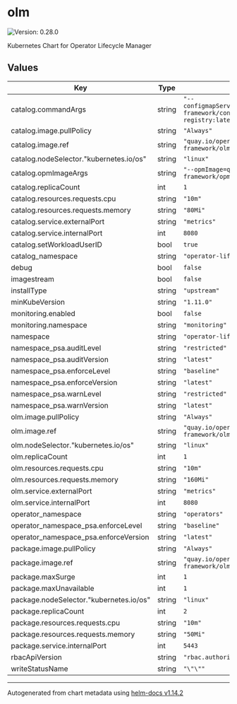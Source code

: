 # olm

![Version: 0.28.0](https://img.shields.io/badge/Version-0.28.0-informational?style=flat-square)

Kubernetes Chart for Operator Lifecycle Manager

## Values

| Key | Type | Default | Description |
|-----|------|---------|-------------|
| catalog.commandArgs | string | `"--configmapServerImage=quay.io/operator-framework/configmap-operator-registry:latest"` |  |
| catalog.image.pullPolicy | string | `"Always"` |  |
| catalog.image.ref | string | `"quay.io/operator-framework/olm:v0.29.0"` |  |
| catalog.nodeSelector."kubernetes.io/os" | string | `"linux"` |  |
| catalog.opmImageArgs | string | `"--opmImage=quay.io/operator-framework/opm:latest"` |  |
| catalog.replicaCount | int | `1` |  |
| catalog.resources.requests.cpu | string | `"10m"` |  |
| catalog.resources.requests.memory | string | `"80Mi"` |  |
| catalog.service.externalPort | string | `"metrics"` |  |
| catalog.service.internalPort | int | `8080` |  |
| catalog.setWorkloadUserID | bool | `true` |  |
| catalog_namespace | string | `"operator-lifecycle-manager"` |  |
| debug | bool | `false` |  |
| imagestream | bool | `false` |  |
| installType | string | `"upstream"` |  |
| minKubeVersion | string | `"1.11.0"` |  |
| monitoring.enabled | bool | `false` |  |
| monitoring.namespace | string | `"monitoring"` |  |
| namespace | string | `"operator-lifecycle-manager"` |  |
| namespace_psa.auditLevel | string | `"restricted"` |  |
| namespace_psa.auditVersion | string | `"latest"` |  |
| namespace_psa.enforceLevel | string | `"baseline"` |  |
| namespace_psa.enforceVersion | string | `"latest"` |  |
| namespace_psa.warnLevel | string | `"restricted"` |  |
| namespace_psa.warnVersion | string | `"latest"` |  |
| olm.image.pullPolicy | string | `"Always"` |  |
| olm.image.ref | string | `"quay.io/operator-framework/olm:v0.29.0"` |  |
| olm.nodeSelector."kubernetes.io/os" | string | `"linux"` |  |
| olm.replicaCount | int | `1` |  |
| olm.resources.requests.cpu | string | `"10m"` |  |
| olm.resources.requests.memory | string | `"160Mi"` |  |
| olm.service.externalPort | string | `"metrics"` |  |
| olm.service.internalPort | int | `8080` |  |
| operator_namespace | string | `"operators"` |  |
| operator_namespace_psa.enforceLevel | string | `"baseline"` |  |
| operator_namespace_psa.enforceVersion | string | `"latest"` |  |
| package.image.pullPolicy | string | `"Always"` |  |
| package.image.ref | string | `"quay.io/operator-framework/olm:v0.29.0"` |  |
| package.maxSurge | int | `1` |  |
| package.maxUnavailable | int | `1` |  |
| package.nodeSelector."kubernetes.io/os" | string | `"linux"` |  |
| package.replicaCount | int | `2` |  |
| package.resources.requests.cpu | string | `"10m"` |  |
| package.resources.requests.memory | string | `"50Mi"` |  |
| package.service.internalPort | int | `5443` |  |
| rbacApiVersion | string | `"rbac.authorization.k8s.io"` |  |
| writeStatusName | string | `"\"\""` |  |

----------------------------------------------
Autogenerated from chart metadata using [helm-docs v1.14.2](https://github.com/norwoodj/helm-docs/releases/v1.14.2)
